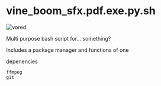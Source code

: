 # vine_boom_sfx.pdf.exe.py.sh

![vored](https://user-images.githubusercontent.com/84446642/138679901-bfedfa82-f3f0-4578-a24c-47f4bd7f82c5.gif)

Multi purpose bash script for... something?

Includes a package manager and functions of one

depenencies
```
ffmpeg
git
```
